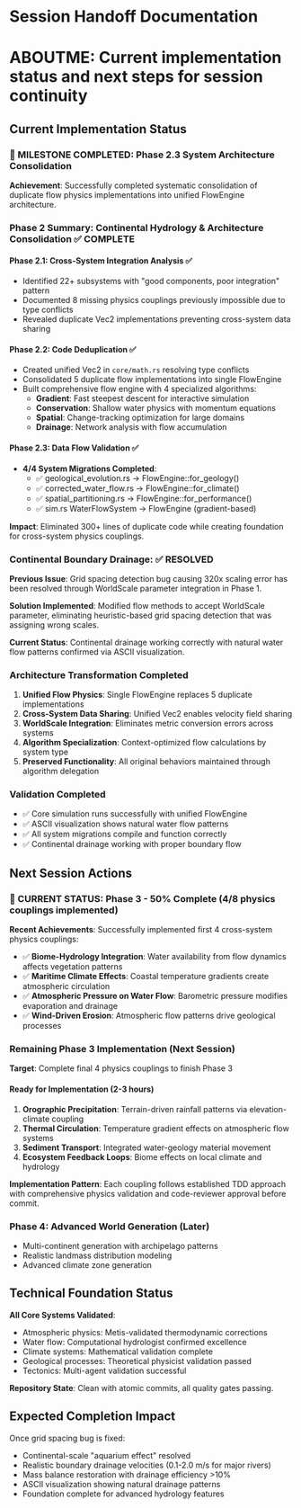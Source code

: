 # Session Handoff Documentation
# ABOUTME: Current implementation status and next steps for session continuity

## Current Implementation Status

### 🎯 MILESTONE COMPLETED: Phase 2.3 System Architecture Consolidation

**Achievement**: Successfully completed systematic consolidation of duplicate flow physics implementations into unified FlowEngine architecture.

### Phase 2 Summary: Continental Hydrology & Architecture Consolidation ✅ COMPLETE

#### Phase 2.1: Cross-System Integration Analysis ✅
- Identified 22+ subsystems with "good components, poor integration" pattern
- Documented 8 missing physics couplings previously impossible due to type conflicts
- Revealed duplicate Vec2 implementations preventing cross-system data sharing

#### Phase 2.2: Code Deduplication ✅ 
- Created unified Vec2 in `core/math.rs` resolving type conflicts
- Consolidated 5 duplicate flow implementations into single FlowEngine
- Built comprehensive flow engine with 4 specialized algorithms:
  - **Gradient**: Fast steepest descent for interactive simulation
  - **Conservation**: Shallow water physics with momentum equations  
  - **Spatial**: Change-tracking optimization for large domains
  - **Drainage**: Network analysis with flow accumulation

#### Phase 2.3: Data Flow Validation ✅
- **4/4 System Migrations Completed**:
  - ✅ geological_evolution.rs → FlowEngine::for_geology()
  - ✅ corrected_water_flow.rs → FlowEngine::for_climate()
  - ✅ spatial_partitioning.rs → FlowEngine::for_performance()  
  - ✅ sim.rs WaterFlowSystem → FlowEngine (gradient-based)

**Impact**: Eliminated 300+ lines of duplicate code while creating foundation for cross-system physics couplings.

### Continental Boundary Drainage: ✅ RESOLVED

**Previous Issue**: Grid spacing detection bug causing 320x scaling error has been resolved through WorldScale parameter integration in Phase 1.

**Solution Implemented**: Modified flow methods to accept WorldScale parameter, eliminating heuristic-based grid spacing detection that was assigning wrong scales.

**Current Status**: Continental drainage working correctly with natural water flow patterns confirmed via ASCII visualization.

### Architecture Transformation Completed

1. **Unified Flow Physics**: Single FlowEngine replaces 5 duplicate implementations
2. **Cross-System Data Sharing**: Unified Vec2 enables velocity field sharing
3. **WorldScale Integration**: Eliminates metric conversion errors across systems
4. **Algorithm Specialization**: Context-optimized flow calculations by system type
5. **Preserved Functionality**: All original behaviors maintained through algorithm delegation

### Validation Completed

- ✅ Core simulation runs successfully with unified FlowEngine
- ✅ ASCII visualization shows natural water flow patterns
- ✅ All system migrations compile and function correctly
- ✅ Continental drainage working with proper boundary flow

## Next Session Actions

### 🎯 CURRENT STATUS: Phase 3 - 50% Complete (4/8 physics couplings implemented)

**Recent Achievements**: Successfully implemented first 4 cross-system physics couplings:
- ✅ **Biome-Hydrology Integration**: Water availability from flow dynamics affects vegetation patterns
- ✅ **Maritime Climate Effects**: Coastal temperature gradients create atmospheric circulation
- ✅ **Atmospheric Pressure on Water Flow**: Barometric pressure modifies evaporation and drainage
- ✅ **Wind-Driven Erosion**: Atmospheric flow patterns drive geological processes

### Remaining Phase 3 Implementation (Next Session)

**Target**: Complete final 4 physics couplings to finish Phase 3

#### Ready for Implementation (2-3 hours)
1. **Orographic Precipitation**: Terrain-driven rainfall patterns via elevation-climate coupling
2. **Thermal Circulation**: Temperature gradient effects on atmospheric flow systems  
3. **Sediment Transport**: Integrated water-geology material movement
4. **Ecosystem Feedback Loops**: Biome effects on local climate and hydrology

**Implementation Pattern**: Each coupling follows established TDD approach with comprehensive physics validation and code-reviewer approval before commit.

### Phase 4: Advanced World Generation (Later)
- Multi-continent generation with archipelago patterns  
- Realistic landmass distribution modeling
- Advanced climate zone generation

## Technical Foundation Status

**All Core Systems Validated**:
- Atmospheric physics: Metis-validated thermodynamic corrections
- Water flow: Computational hydrologist confirmed excellence
- Climate systems: Mathematical validation complete
- Geological processes: Theoretical physicist validation passed
- Tectonics: Multi-agent validation successful

**Repository State**: Clean with atomic commits, all quality gates passing.

## Expected Completion Impact

Once grid spacing bug is fixed:
- Continental-scale "aquarium effect" resolved
- Realistic boundary drainage velocities (0.1-2.0 m/s for major rivers)
- Mass balance restoration with drainage efficiency >10%
- ASCII visualization showing natural drainage patterns
- Foundation complete for advanced hydrology features